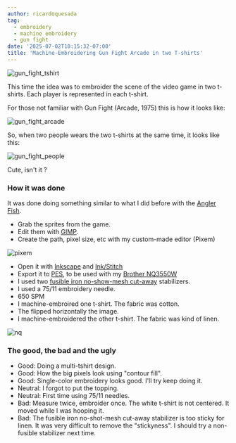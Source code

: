 ```yaml
---
author: ricardoquesada
tag:
  - embroidery
  - machine embroidery
  - gun fight
date: '2025-07-02T10:15:32-07:00'
title: 'Machine-Embroidering Gun Fight Arcade in two T-shirts'
---
```


![gun_fight_tshirt](/images/gun_fight_two_tshirts.jpg)

This time the idea was to embroider the scene of the video game in two t-shirts. Each player is represented in each t-shirt.

For those not familiar with Gun Fight (Arcade, 1975) this is how it looks like:

![gun_fight_arcade](/images/gun_fight_arcade.jpg)

So, when two people wears the two t-shirts at the same time, it looks like this:

![gun_fight_people](/images/gun_fight_people.jpg)

Cute, isn't it ?

### How it was done

It was done doing something similar to what I did before with the [Angler Fish](/posts/embroidery-angler-fish-blinking-led/).

- Grab the sprites from the game.
- Edit them with [GIMP].
- Create the path, pixel size, etc with my custom-made editor (Pixem)

![pixem](/images/gun_fight_pixem.png)

- Open it with [Inkscape][inkscape] and [Ink/Stitch][inkstitch]
- Export it to [PES][pes_file_format], to be used with my [Brother NQ3550W][brother_nq3550w]
- I used two [fusible iron no-show-mesh cut-away][fusible_stabilizer] stabilizers.
- I used a 75/11 embroidery needle.
- 650 SPM
- I machine-embroired one t-shirt. The fabric was cotton.
- The flipped horizontally the image.
- I machine-embroidered the other t-shirt. The fabric was kind of linen.
    
![nq](/images/gun_fight_nq.jpg)


### The good, the bad and the ugly

- Good: Doing a multi-tshirt design.
- Good: How the big pixels look using "contour fill".
- Good: Single-color embroidery looks good. I'll try keep doing it.
- Neutral: I forgot to put the topping.
- Neutral: First time using 75/11 needles.
- Bad: Measure twice, embroider once. The white t-shirt is not centered. It moved while I was hooping it.
- Bad: The fusible iron no-shot-mesh cut-away stabilizer is too sticky for linen. It was very difficult to remove the "stickyness". I should try a non-fusible stabilizer next time.
    

[pes_file_format]: https://docs.fileformat.com/misc/pes/
[brother_nq3550w]: https://www.brother-usa.com/products/nq3550w
[fusible_stabilizer]: https://www.amazon.com/dp/B08D6PMW6C?ref_=pe_386300_442618370_TE_sc_as_ri_0&th=1
[embroidery_topping]: https://www.amazon.com/dp/B0CSBZHXWP?ref=ppx_yo2ov_dt_b_fed_asin_title&th=1
[GIMP]: https://www.gimp.org/
[inkstitch]: https://www.inkstitch.org
[inkscape]: https://www.inkscape.org
[lilypad_arduino]: https://docs.arduino.cc/retired/boards/lilypad-arduino-usb/
[fruit_of_loom]: https://www.fruit.com/

